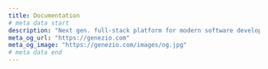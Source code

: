 ```yaml
---
title: Documentation
# meta data start
description: "Next gen. full-stack platform for modern software development"
meta_og_url: "https://genezio.com"
meta_og_image: "https://genezio.com/images/og.jpg"
# meta data end
---
```

